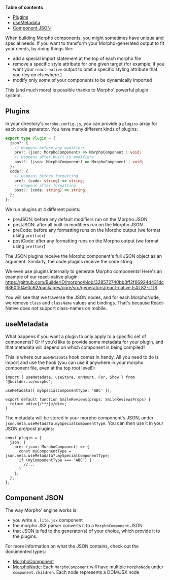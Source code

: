 **Table of contents**

- [Plugins](#plugins)
- [useMetadata](#useMetadata)
- [Component JSON](#Component-JSON)

When building Morpho components, you might sometimes have unique and special needs. If you want to transform your Morpho-generated output to fit your needs, by doing things like:

- add a special import statement at the top of each morpho file
- remove a specific style attribute for one given target (for example, if you want your `react-native` output to omit a specific styling attribute that you rley on elsewhere.)
- modify only _some_ of your components to be dynamically imported

This (and much more) is possible thanks to Morpho' powerful plugin system.

## Plugins

In your directory's `morpho.config.js`, you can provide a `plugins` array for each code generator. You have many different kinds of plugins:

```typescript
export type Plugin = {
  json?: {
    // Happens before any modifiers
    pre?: (json: MorphoComponent) => MorphoComponent | void;
    // Happens after built in modifiers
    post?: (json: MorphoComponent) => MorphoComponent | void;
  };
  code?: {
    // Happens before formatting
    pre?: (code: string) => string;
    // Happens after formatting
    post?: (code: string) => string;
  };
};
```

We run plugins at 4 different points:

- preJSON: before any default modifiers run on the Morpho JSON
- postJSON: after all built-in modifiers run on the Morpho JSON
- preCode: before any formatting runs on the Morpho output (we format using `prettier`)
- postCode: after any formatting runs on the Morpho output (we format using `prettier`)

The JSON plugins receive the Morpho component's full JSON object as an argument. Similarly, the code plugins receive the code string.

We even use plugins internally to generate Morpho components! Here's an example of our react-native plugin: https://github.com/BuilderIO/morpho/blob/328572740bb3ff2f66924d431dc6360f5f4e0c62/packages/core/src/generators/react-native.ts#L82-L118

You will see that we traverse the JSON nodes, and for each MorphoNode, we remove `class` and `className` values and bindings. That's because React-Native does not support class-names on mobile.

## useMetadata

What happens if you want a plugin to only apply to a specific set of components? Or if you'd like to provide some metadata for your plugin, and that metadata will depend on which component is being compiled?

This is where our `useMetadata` hook comes in handy. All you need to do is import and use the hook (you can use it anywhere in your morpho component file, even at the top root level!):

```tsx
import { useMetadata, useStore, onMount, For, Show } from '@builder.io/morpho';

useMetadata({ mySpecialComponentType: 'ABC' });

export default function SmileReviews(props: SmileReviewsProps) {
  return <div>{/**/}</div>;
}
```

The metadata will be stored in your morpho component's JSON, under `json.meta.useMetadata.mySpecialComponentType`. You can then use it in your JSON pre/post plugins:

```tsx
const plugin = {
  json: {
    pre: (json: MorphoComponent) => {
      const myComponentType = json.meta.useMetadata?.mySpecialComponentType;
      if (myComponentType === 'ABC') {
        //...
      }
    },
  },
};
```

## Component JSON

The way Morpho' engine works is:

- you write a `.lite.jsx` component
- the morpho JSX parser converts it to a `MorphoComponent` JSON
- that JSON is fed to the generator(s) of your choice, which provide it to the plugins.

For more information on what the JSON contains, check out the documented types:

- [MorphoComponent](../packages/core/src/types/morpho-component.ts)
- [MorphoNode](../packages/core/src/types/morpho-node.ts): Each `MorphoComponent` will have multiple `MorphoNode` under `component.children`. Each node represents a DOM/JSX node
